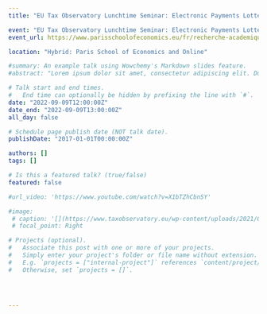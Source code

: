 ```yaml
---
title: "EU Tax Observatory Lunchtime Seminar: Electronic Payments Lottery and Tax Revenue: Evidence from a Natural Experiment in Greece"

event: "EU Tax Observatory Lunchtime Seminar: Electronic Payments Lottery and Tax Revenue: Evidence from a Natural Experiment in Greece"
event_url: https://www.parisschoolofeconomics.eu/fr/recherche-academique/vie-academique/seminaires/eu-tax-observatory-seminar-900/

location: "Hybrid: Paris School of Economics and Online"

#summary: An example talk using Wowchemy's Markdown slides feature.
#abstract: "Lorem ipsum dolor sit amet, consectetur adipiscing elit. Duis posuere tellusac convallis placerat. Proin tincidunt magna sed ex sollicitudin condimentum. Sed ac faucibus dolor, scelerisque sollicitudin nisi. Cras purus urna, suscipit quis sapien eu, pulvinar tempor diam."

# Talk start and end times.
#   End time can optionally be hidden by prefixing the line with `#`.
date: "2022-09-09T12:00:00Z"
date_end: "2022-09-09T13:00:00Z"
all_day: false

# Schedule page publish date (NOT talk date).
publishDate: "2017-01-01T00:00:00Z"

authors: []
tags: []

# Is this a featured talk? (true/false)
featured: false

#url_video: 'https://www.youtube.com/watch?v=X1bTZhCbnSY'

#image: 
 # caption: '[](https://www.taxobservatory.eu/wp-content/uploads/2021/08/all-speakers-poster-5.jpg)'
 # focal_point: Right

# Projects (optional).
#   Associate this post with one or more of your projects.
#   Simply enter your project's folder or file name without extension.
#   E.g. `projects = ["internal-project"]` references `content/project/deep-learning/index.md`.
#   Otherwise, set `projects = []`.




---
```

